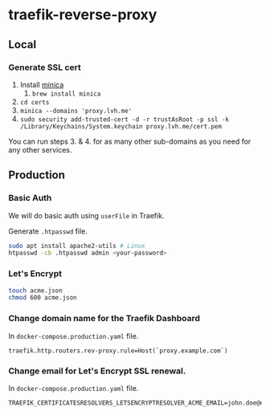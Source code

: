 # traefik-reverse-proxy

## Local

### Generate SSL cert

1. Install [minica](https://github.com/jsha/minica)
   1. `brew install minica`
2. `cd certs`
3. `minica --domains 'proxy.lvh.me'`
4. `sudo security add-trusted-cert -d -r trustAsRoot -p ssl -k /Library/Keychains/System.keychain proxy.lvh.me/cert.pem`

You can run steps 3. & 4. for as many other sub-domains as you need for any other services.

## Production

### Basic Auth

We will do basic auth using `userFile` in Traefik.

Generate `.htpasswd` file.

```bash
sudo apt install apache2-utils # Linux
htpasswd -cb .htpasswd admin <your-password>
```

### Let's Encrypt

```bash
touch acme.json
chmod 600 acme.json
```

### Change domain name for the Traefik Dashboard

In `docker-compose.production.yaml` file.

```
traefik.http.routers.rev-proxy.rule=Host(`proxy.example.com`)
```

### Change email for Let's Encrypt SSL renewal.

In `docker-compose.production.yaml` file.

```
TRAEFIK_CERTIFICATESRESOLVERS_LETSENCRYPTRESOLVER_ACME_EMAIL=john.doe@example.com
```
